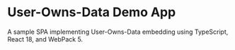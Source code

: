 # User-Owns-Data Demo App
A sample SPA implementing User-Owns-Data embedding using TypeScript, React 18, and WebPack 5.
